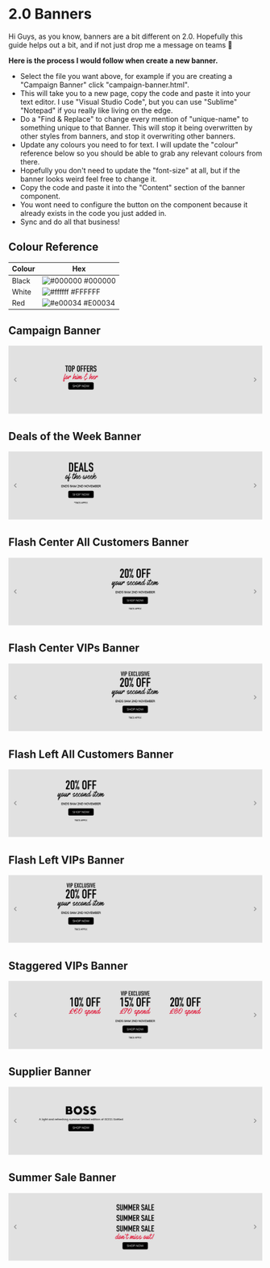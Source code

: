 # 2.0 Banners

Hi Guys, as you know, banners are a bit different on 2.0. Hopefully this guide helps out a bit, and if not just drop me a message on teams 🙂

**Here is the process I would follow when create a new banner.**

-   Select the file you want above, for example if you are creating a "Campaign Banner" click "campaign-banner.html".
-   This will take you to a new page, copy the code and paste it into your text editor. I use "Visual Studio Code", but you can use "Sublime" "Notepad" if you really like living on the edge.
-   Do a "Find & Replace" to change every mention of "unique-name" to something unique to that Banner. This will stop it being overwritten by other styles from banners, and stop it overwriting other banners.
-   Update any colours you need to for text. I will update the "colour" reference below so you should be able to grab any relevant colours from there.
-   Hopefully you don't need to update the "font-size" at all, but if the banner looks weird feel free to change it.
-   Copy the code and paste it into the "Content" section of the banner component.
-   You wont need to configure the button on the component because it already exists in the code you just added in.
-   Sync and do all that business!

## Colour Reference

| Colour | Hex                                                              |
| ------ | ---------------------------------------------------------------- |
| Black  | ![#000000](https://via.placeholder.com/10/000000?text=+) #000000 |
| White  | ![#ffffff](https://via.placeholder.com/10/FFFFFF?text=+) #FFFFFF |
| Red    | ![#e00034](https://via.placeholder.com/10/E00034?text=+) #E00034 |

## Campaign Banner

![App Screenshot](/screenshots/Campaign.png)

## Deals of the Week Banner

![App Screenshot](/screenshots/DealsOfTheWeek.png)

## Flash Center All Customers Banner

![App Screenshot](/screenshots/FlashCenter.png)

## Flash Center VIPs Banner

![App Screenshot](/screenshots/VIPFlashCenter.png)

## Flash Left All Customers Banner

![App Screenshot](/screenshots/FlashLeft.png)

## Flash Left VIPs Banner

![App Screenshot](/screenshots/VIPFlashLeft.png)

## Staggered VIPs Banner

![App Screenshot](/screenshots/Staggered.png)

## Supplier Banner

![App Screenshot](/screenshots/Supplier.png)

## Summer Sale Banner

![App Screenshot](/screenshots/SummerSale.png)
